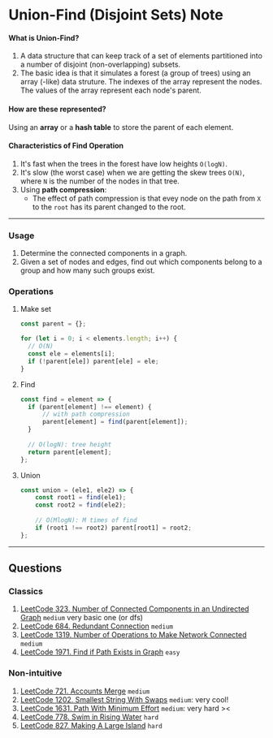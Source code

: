 # Union-Find (Disjoint Sets) Note
####    What is Union-Find?
1. A data structure that can keep track of a set of elements partitioned into a number of disjoint (non-overlapping) subsets.
2. The basic idea is that it simulates a forest (a group of trees) using an array (-like) data struture. The indexes of the array represent the nodes. The values of the array represent each node's parent.

####    How are these represented?
Using an **array** or a **hash table** to store the parent of each element.

####    Characteristics of Find Operation
1. It's fast when the trees in the forest have low heights ``O(logN)``.
2. It's slow (the worst case) when we are getting the skew trees ``O(N)``, where ``N`` is the number of the nodes in that tree.
3. Using **path compression**: 
   *    The effect of path compression is that evey node on the path from ``X`` to the ``root`` has its parent changed to the root.
***

###  Usage
1.  Determine the connected components in a graph.
2.  Given a set of nodes and edges, find out which components belong to a group and how many such groups exist.

###  Operations
1.  Make set 
    ```js
    const parent = {};
    
    for (let i = 0; i < elements.length; i++) {
      // O(N)
      const ele = elements[i];
      if (!parent[ele]) parent[ele] = ele;
    }
    ```
2.  Find 
    ```js
    const find = element => {
      if (parent[element] !== element) {
          // with path compression
          parent[element] = find(parent[element]);
      }
      
      // O(logN): tree height
      return parent[element];
    };
    ```
3.  Union
    ```js
    const union = (ele1, ele2) => {
        const root1 = find(ele1);
        const root2 = find(ele2);
        
        // O(MlogN): M times of find 
        if (root1 !== root2) parent[root1] = root2;
    };
    ```
***
##  Questions
### Classics
1.  [LeetCode 323. Number of Connected Components in an Undirected Graph](https://www.cnblogs.com/cnoodle/p/14197652.html) ``medium`` very basic one (or dfs)
2.  [LeetCode 684. Redundant Connection](https://leetcode.com/problems/redundant-connection/description/) ``medium``
3.  [LeetCode 1319. Number of Operations to Make Network Connected](https://leetcode.com/problems/number-of-operations-to-make-network-connected/) ``medium``
4.  [LeetCode 1971. Find if Path Exists in Graph](https://leetcode.com/problems/find-if-path-exists-in-graph/) ``easy``


### Non-intuitive
1.  [LeetCode 721. Accounts Merge](https://leetcode.com/problems/accounts-merge/description/) ``medium``
2.  [LeetCode 1202. Smallest String With Swaps](https://leetcode.com/problems/smallest-string-with-swaps/) ``medium``: very cool!
3.  [LeetCode 1631. Path With Minimum Effort](https://leetcode.com/problems/path-with-minimum-effort/) ``medium``: very hard ><
4.  [LeetCode 778. Swim in Rising Water](https://leetcode.com/problems/swim-in-rising-water/) ``hard``
5.  [LeetCode 827. Making A Large Island](https://leetcode.com/problems/making-a-large-island/) ``hard``